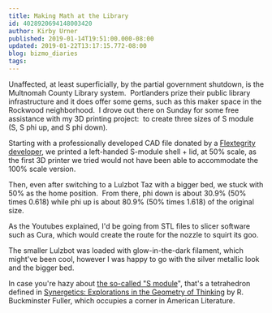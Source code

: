 ```yaml
---
title: Making Math at the Library
id: 4028920694148003420
author: Kirby Urner
published: 2019-01-14T19:51:00.000-08:00
updated: 2019-01-22T13:17:15.772-08:00
blog: bizmo_diaries
tags: 
---
```


[](https://www.flickr.com/photos/kirbyurner/46009103944/in/dateposted-public/)

Unaffected, at least superficially, by the partial government shutdown, is the Multnomah County Library system.  Portlanders prize their public library infrastructure and it does offer some gems, such as this maker space in the Rockwood neighborhood.  I drove out there on Sunday for some free assistance with my 3D printing project:  to create three sizes of S module (S, S phi up, and S phi down).

Starting with a professionally developed CAD file donated by a [Flextegrity developer](http://www.c6xty.com/), we printed a left-handed S-module shell + lid, at 50% scale, as the first 3D printer we tried would not have been able to accommodate the 100% scale version.

Then, even after switching to a Lulzbot Taz with a bigger bed, we stuck with 50% as the home position.  From there, phi down is about 30.9% (50% times 0.618) while phi up is about 80.9% (50% times 1.618) of the original size.

[](https://www.flickr.com/photos/kirbyurner/46009097254/in/dateposted-public/)

As the Youtubes explained, I'd be going from STL files to slicer software such as Cura, which would create the route for the nozzle to squirt its goo.

The smaller Lulzbot was loaded with glow-in-the-dark filament, which might've been cool, however I was happy to go with the silver metallic look and the bigger bed.

[](https://www.flickr.com/photos/kirbyurner/46009085674/in/dateposted-public/)

In case you're hazy about [the so-called "S module](https://nbviewer.jupyter.org/github/4dsolutions/MartianMath/blob/master/mm6.ipynb)", that's a tetrahedron defined in [Synergetics: Explorations in the Geometry of Thinking](http://www.rwgrayprojects.com/synergetics/synergetics.html) by R. Buckminster Fuller, which occupies a corner in American Literature.